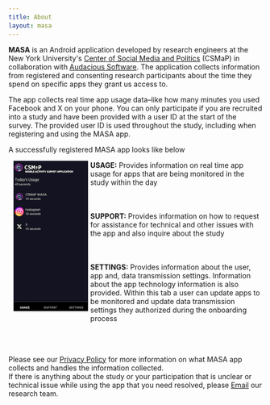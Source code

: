 ```yaml
---
title: About
layout: masa
---
```

<style>
    .text {
      margin-left:15px;
      margin-bottom: 50px;
    }
    .reg_img {
    	width: 800px;
    	padding-left: 5px;
    }
 </style>

**MASA** is an Android application developed by research engineers at the  New York University's <a href="https://csmapnyu.org/"> Center of Social Media and Politics</a> (CSMaP) in collaboration with <a href="https://audacious-software.com">Audacious Software</a>. The application collects information from registered and consenting research participants about the time they spend on specific apps they grant us access to.

The app collects real time app usage data–like how many minutes you used Facebook and X on your phone. You can only participate if you are recruited into a study and have been provided with a user ID at the start of the survey. The provided user ID is used throughout the study, including when registering and using the MASA app.

A successfully registered MASA app looks like below 
<div style="display: flex;align-items: flex-start;">
  <div><img class="reg_img" src="images/masa/registered_app.png" style="max-width: 100%;max-height:50%;padding-left: 10px;"></div>
  <div>
    <div class="text"><strong>USAGE:</strong> Provides information on real time app usage for apps that are being monitored in the study within the day</div>
    <div class="text" ><strong>SUPPORT:</strong> Provides information on how to request for assistance for technical and other issues with the app and also inquire about the study</div>
    <div class="text"><strong>SETTINGS:</strong> Provides information about the user, app and, data transmission settings. Information about the app technology information is also provided. Within this tab a user can update apps to be monitored and update data transmission settings they authorized during the onboarding process</div>
  </div>
</div>

<div>
	<p>Please see our <a href="https://www.csmapsurveys.org/privacy_policy_masa.html">Privacy Policy</a> for more information on what MASA app collects and handles the information collected.<br/>
If there is anything about the study or your participation that is unclear or technical issue while using the app that you need resolved, please <a href="mailto:globalsocialmediastudy@gmail.com ">Email</a> our research team.</p>
</div>
	
	
